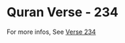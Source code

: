 # Quran Verse - 234 

For more infos, See [Verse 234](https://www.quranbookk.com/quran/search?q=234)